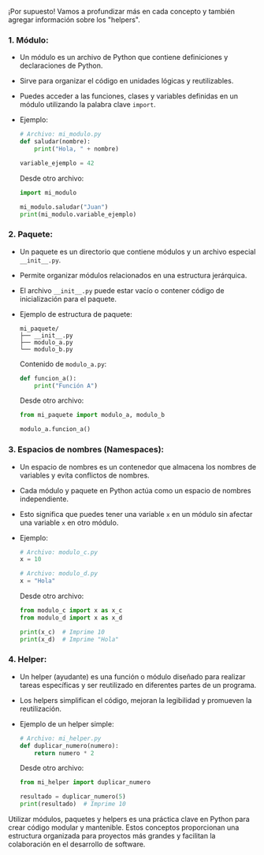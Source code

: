 ¡Por supuesto! Vamos a profundizar más en cada concepto y también agregar información sobre los "helpers".

### 1. **Módulo:**
   - Un módulo es un archivo de Python que contiene definiciones y declaraciones de Python.
   - Sirve para organizar el código en unidades lógicas y reutilizables.
   - Puedes acceder a las funciones, clases y variables definidas en un módulo utilizando la palabra clave `import`.
   - Ejemplo:

     ```python
     # Archivo: mi_modulo.py
     def saludar(nombre):
         print("Hola, " + nombre)

     variable_ejemplo = 42
     ```

     Desde otro archivo:

     ```python
     import mi_modulo

     mi_modulo.saludar("Juan")
     print(mi_modulo.variable_ejemplo)
     ```

### 2. **Paquete:**
   - Un paquete es un directorio que contiene módulos y un archivo especial `__init__.py`.
   - Permite organizar módulos relacionados en una estructura jerárquica.
   - El archivo `__init__.py` puede estar vacío o contener código de inicialización para el paquete.
   - Ejemplo de estructura de paquete:

     ```
     mi_paquete/
     ├── __init__.py
     ├── modulo_a.py
     └── modulo_b.py
     ```

     Contenido de `modulo_a.py`:

     ```python
     def funcion_a():
         print("Función A")
     ```

     Desde otro archivo:

     ```python
     from mi_paquete import modulo_a, modulo_b

     modulo_a.funcion_a()
     ```

### 3. **Espacios de nombres (Namespaces):**
   - Un espacio de nombres es un contenedor que almacena los nombres de variables y evita conflictos de nombres.
   - Cada módulo y paquete en Python actúa como un espacio de nombres independiente.
   - Esto significa que puedes tener una variable `x` en un módulo sin afectar una variable `x` en otro módulo.
   - Ejemplo:

     ```python
     # Archivo: modulo_c.py
     x = 10
     ```

     ```python
     # Archivo: modulo_d.py
     x = "Hola"
     ```

     Desde otro archivo:

     ```python
     from modulo_c import x as x_c
     from modulo_d import x as x_d

     print(x_c)  # Imprime 10
     print(x_d)  # Imprime "Hola"
     ```

### 4. **Helper:**
   - Un helper (ayudante) es una función o módulo diseñado para realizar tareas específicas y ser reutilizado en diferentes partes de un programa.
   - Los helpers simplifican el código, mejoran la legibilidad y promueven la reutilización.
   - Ejemplo de un helper simple:

     ```python
     # Archivo: mi_helper.py
     def duplicar_numero(numero):
         return numero * 2
     ```

     Desde otro archivo:

     ```python
     from mi_helper import duplicar_numero

     resultado = duplicar_numero(5)
     print(resultado)  # Imprime 10
     ```

Utilizar módulos, paquetes y helpers es una práctica clave en Python para crear código modular y mantenible. Estos conceptos proporcionan una estructura organizada para proyectos más grandes y facilitan la colaboración en el desarrollo de software.
